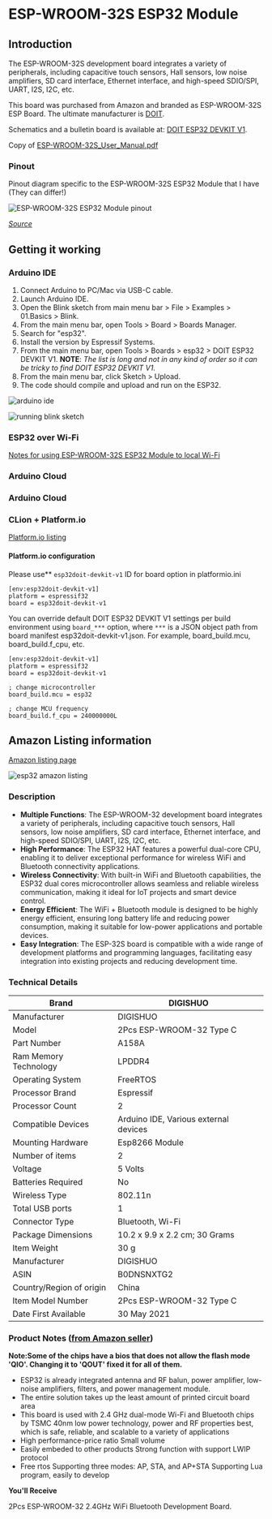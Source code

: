 # ESP-WROOM-32S ESP32 Module

## Introduction

The ESP-WROOM-32S development board integrates a variety of peripherals, including capacitive touch sensors, Hall sensors, low noise amplifiers, SD card interface, Ethernet interface, and high-speed SDIO/SPI, UART, I2S, I2C, etc.

This board was purchased from Amazon and branded as ESP-WROOM-32S ESP Board. The ultimate manufacturer is [DOIT](https://www.doit.am/).

Schematics and a bulletin board is available at: [DOIT ESP32 DEVKIT V1](http://bbs.doit.am/forum.php).

Copy of [ESP-WROOM-32S_User_Manual.pdf](ESP-WROOM-32S_User_Manual.pdf)

### Pinout

Pinout diagram specific to the ESP-WROOM-32S ESP32 Module that I have (They can differ!)

![ESP-WROOM-32S ESP32 Module pinout](esp32s_pinout.png)

*[Source](https://randomnerdtutorials.com/esp32-adc-analog-read-arduino-ide/)*

## Getting it working

### Arduino IDE

1. Connect Arduino to PC/Mac via USB-C cable.
2. Launch Arduino IDE.
3. Open the Blink sketch from main menu bar > File > Examples > 01.Basics > Blink.
4. From the main menu bar, open Tools > Board > Boards Manager.
5. Search for "esp32".
6. Install the version by Espressif Systems.
7. From the main menu bar, open Tools > Boards > esp32 > DOIT ESP32 DEVKIT V1. **NOTE**: *The list is long and not in any kind of order so it can be tricky to find DOIT ESP32 DEVKIT V1.*
8. From the main menu bar, click Sketch > Upload.
9. The code should compile and upload and run on the ESP32.

![arduino ide](esp32s_arduino.png)

![running blink sketch](esp32s_connected.png)

### ESP32 over Wi-Fi

[Notes for using ESP-WROOM-32S ESP32 Module to local Wi-Fi](wifi.md)

### Arduino Cloud

### Arduino Cloud


### CLion + Platform.io

[Platform.io listing](https://docs.platformio.org/en/latest/boards/espressif32/esp32doit-devkit-v1.html)

#### Platform.io configuration

Please use** `esp32doit-devkit-v1` ID for board option in platformio.ini

```
[env:esp32doit-devkit-v1]
platform = espressif32
board = esp32doit-devkit-v1
```

You can override default DOIT ESP32 DEVKIT V1 settings per build environment using `board_***` option, where `***` is a JSON object path from board manifest esp32doit-devkit-v1.json. For example, board_build.mcu, board_build.f_cpu, etc.

```
[env:esp32doit-devkit-v1]
platform = espressif32
board = esp32doit-devkit-v1

; change microcontroller
board_build.mcu = esp32

; change MCU frequency
board_build.f_cpu = 240000000L
```

## Amazon Listing information

[Amazon listing page](https://www.amazon.com.au/dp/B0DNSNXTG2)

![esp32 amazon listing](esp32s_amazon.png)

### Description

* **Multiple Functions**: The ESP-WROOM-32 development board integrates a variety of peripherals, including capacitive touch sensors, Hall sensors, low noise amplifiers, SD card interface, Ethernet interface, and high-speed SDIO/SPI, UART, I2S, I2C, etc.
* **High Performance**: The ESP32 HAT features a powerful dual-core CPU, enabling it to deliver exceptional performance for wireless WiFi and Bluetooth connectivity applications.
* **Wireless Connectivity**: With built-in WiFi and Bluetooth capabilities, the ESP32 dual cores microcontroller allows seamless and reliable wireless communication, making it ideal for IoT projects and smart device control.
* **Energy Efficient**: The WiFi + Bluetooth module is designed to be highly energy efficient, ensuring long battery life and reducing power consumption, making it suitable for low-power applications and portable devices.
* **Easy Integration**: The ESP-32S board is compatible with a wide range of development platforms and programming languages, facilitating easy integration into existing projects and reducing development time.

### Technical Details


| Brand                    | ‎DIGISHUO                              |
| ------------------------ | --------------------------------------- |
| Manufacturer             | ‎DIGISHUO                              |
| Model                    | ‎2Pcs ESP-WROOM-32 Type C              |
| Part Number              | ‎A158A                                 |
| Ram Memory Technology    | ‎LPDDR4                                |
| Operating System         | ‎FreeRTOS                              |
| Processor Brand          | ‎Espressif                             |
| Processor Count          | ‎2                                     |
| Compatible Devices       | ‎Arduino IDE, Various external devices |
| Mounting Hardware        | ‎Esp8266 Module                        |
| Number of items          | ‎2                                     |
| Voltage                  | ‎5 Volts                               |
| Batteries Required       | ‎No                                    |
| Wireless Type            | ‎802.11n                               |
| Total USB ports          | ‎1                                     |
| Connector Type           | ‎Bluetooth, Wi-Fi                      |
| Package Dimensions       | ‎10.2 x 9.9 x 2.2 cm; 30 Grams         |
| Item Weight              | ‎30 g                                  |
| Manufacturer             | ‎DIGISHUO                              |
| ASIN                     | ‎B0DNSNXTG2                            |
| Country/Region of origin | ‎China                                 |
| Item Model Number        | ‎2Pcs ESP-WROOM-32 Type C              |
| Date First Available     | ‎30 May 2021                           |

### Product Notes ([from Amazon seller](https://www.amazon.com.au/dp/B0DNSNXTG2?th=1))

**Note:Some of the chips have a bios that does not allow the flash mode 'QIO'. Changing it to 'QOUT' fixed it for all of them.**

* ESP32 is already integrated antenna and RF balun, power amplifier, low-noise amplifiers, filters, and power management module.
* The entire solution takes up the least amount of printed circuit board area
* This board is used with 2.4 GHz dual-mode Wi-Fi and Bluetooth chips by TSMC 40nm low power technology, power and RF properties best, which is safe, reliable, and scalable to a variety of applications
* High performance-price ratio Small volume
* Easily embeded to other products Strong function with support LWIP protocol
* Free rtos Supporting three modes: AP, STA, and AP+STA Supporting Lua program, easily to develop

**You'll Receive**

2Pcs ESP-WROOM-32 2.4GHz WiFi Bluetooth Development Board.
